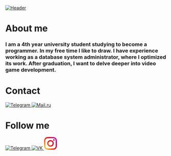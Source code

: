 [![Header](https://github.com/HelenGapicheva/helengapicheva/blob/main/assets/SEILOR_MOON.png)](ttps://www.instagram.com/helen_gapicheva)

# About me
### I am a 4th year university student studying to become a programmer. In my free time I like to draw. I have experience working as a database system administrator, where I optimized its work. After graduation, I want to delve deeper into video game development.

# Contact
<div id = "contact">
    <a href = "https://t.me/ananashel" target = "_blank">
        <img src = "https://cdn-icons-png.flaticon.com/512/2111/2111646.png" width = "40" height = "40" alt = "Telegram"/>
    </a>
    <a href = "mailto:ananas2.13@mail.ru" target = "_blank">
        <img src = "" width = "40" height = "40" alt = "Mail.ru"/>
    </a>

# Follow me
<div id="follow me">
    <a href="https://t.me/gapart_h" target="_blank">
      <img src="https://cdn-icons-png.flaticon.com/512/2111/2111646.png" width="40" height="40" alt="Telegram" />
    </a>
    <a href="https://vk.com/ananashell" target="_blank">
      <img src="https://cdn-icons-png.flaticon.com/512/145/145813.png" width="40" height="40" alt="VK"/>
    </a>
    <a href="https://www.instagram.com/helengapicheva/" target="_blank">
      <img src="assets/instagram.png" width="40" height="40" alt="Instagram" />
    </a>
  </div>